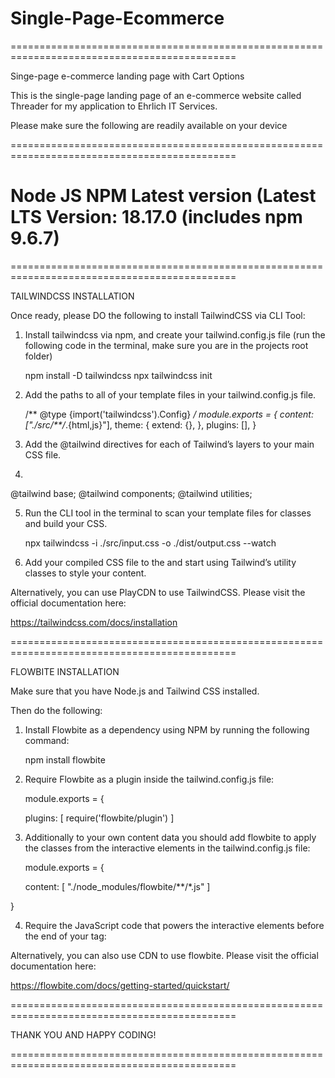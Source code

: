 # Single-Page-Ecommerce

=============================================================================================

Singe-page e-commerce landing page with Cart Options 

This is the single-page landing page of an e-commerce website called Threader for my application to Ehrlich IT Services.

Please make sure the following are readily available on your device

=============================================================================================

# Node JS NPM Latest version (Latest LTS Version: 18.17.0 (includes npm 9.6.7)

=============================================================================================

TAILWINDCSS INSTALLATION

Once ready, please DO the following to install TailwindCSS via CLI Tool:

1. Install tailwindcss via npm, and create your tailwind.config.js file (run the following code in the terminal, make sure you are in the projects root folder)

   npm install -D tailwindcss
   npx tailwindcss init

2. Add the paths to all of your template files in your tailwind.config.js file.
       
    /** @type {import('tailwindcss').Config} */
    module.exports = {
      content: ["./src/**/*.{html,js}"],
      theme: {
        extend: {},
      },
      plugins: [],
    }

3. Add the @tailwind directives for each of Tailwind’s layers to your main CSS file.
4. 
  @tailwind base;
  @tailwind components;
  @tailwind utilities;

5. Run the CLI tool in the terminal to scan your template files for classes and build your CSS.

   npx tailwindcss -i ./src/input.css -o ./dist/output.css --watch

4. Add your compiled CSS file to the <head> and start using Tailwind’s utility classes to style your content.

Alternatively, you can use PlayCDN to use TailwindCSS. Please visit the official documentation here:

https://tailwindcss.com/docs/installation


=============================================================================================

FLOWBITE INSTALLATION

Make sure that you have Node.js and Tailwind CSS installed.

Then do the following:

1. Install Flowbite as a dependency using NPM by running the following command:

   npm install flowbite

2. Require Flowbite as a plugin inside the tailwind.config.js file:
   
     module.exports = {

    plugins: [
        require('flowbite/plugin')
    ]

3. Additionally to your own content data you should add flowbite to apply the classes from the interactive elements in the tailwind.config.js file:

   module.exports = {

    content: [
        "./node_modules/flowbite/**/*.js"
    ]

}

4. Require the JavaScript code that powers the interactive elements before the end of your <body> tag:
   
   <script src="../path/to/flowbite/dist/flowbite.min.js"></script>

Alternatively, you can also use CDN to use flowbite. Please visit the official documentation here:

https://flowbite.com/docs/getting-started/quickstart/

=============================================================================================

THANK YOU AND HAPPY CODING!

=============================================================================================


